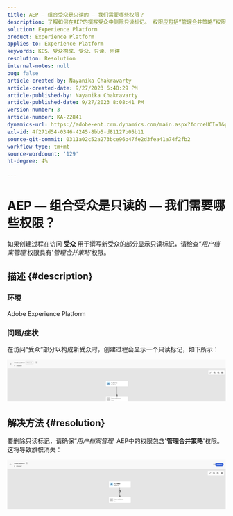 ```yaml
---
title: AEP — 组合受众是只读的 — 我们需要哪些权限？
description: 了解如何在AEP的撰写受众中删除只读标记。 权限应包括“管理合并策略”权限。
solution: Experience Platform
product: Experience Platform
applies-to: Experience Platform
keywords: KCS、受众构成、受众、只读、创建
resolution: Resolution
internal-notes: null
bug: false
article-created-by: Nayanika Chakravarty
article-created-date: 9/27/2023 6:48:29 PM
article-published-by: Nayanika Chakravarty
article-published-date: 9/27/2023 8:08:41 PM
version-number: 3
article-number: KA-22841
dynamics-url: https://adobe-ent.crm.dynamics.com/main.aspx?forceUCI=1&pagetype=entityrecord&etn=knowledgearticle&id=c11bf86f-665d-ee11-be6f-6045bd006149
exl-id: 4f271d54-0346-4245-8bb5-d81127b05b11
source-git-commit: 0311a02c52a273bce96b47fe2d3fea41a74f2fb2
workflow-type: tm+mt
source-wordcount: '129'
ht-degree: 4%

---
```


# AEP — 组合受众是只读的 — 我们需要哪些权限？


如果创建过程在访问 <b>受众</b> 用于撰写新受众的部分显示只读标记，请检查“*用户档案管理*&#39;权限具有&#39;*管理合并策略*&#39;权限。

## 描述 {#description}


### 环境

Adobe Experience Platform

### 问题/症状

在访问“受众”部分以构成新受众时，创建过程会显示一个只读标记，如下所示：

![](assets/___c21bf86f-665d-ee11-be6f-6045bd006149___.png)


## 解决方法 {#resolution}


要删除只读标记，请确保“*用户档案管理*&#39; AEP中的权限包含&#39;<b>管理合并策略</b>&#39;权限。 这将导致旗帜消失：

![](assets/833c8ec9-ec56-ee11-be6f-6045bd0065f9.png)
